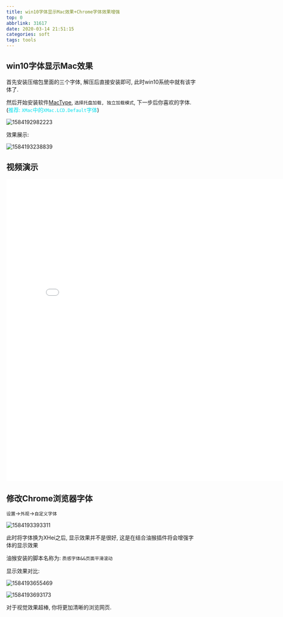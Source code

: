 ```yaml
---
title: win10字体显示Mac效果+Chrome字体效果增强
top: 0
abbrlink: 31617
date: 2020-03-14 21:51:15
categories: soft
tags: tools
---
```


## win10字体显示Mac效果

首先安装压缩包里面的三个字体, 解压后直接安装即可, 此时win10系统中就有该字体了.

然后开始安装软件[MacType](https://www.mactype.net/), `选择托盘加载, 独立加载模式`, 下一步后你喜欢的字体.(<font color=greenred>推荐: `XMac`中的`XMac.LCD.Default`字体</font>)

![1584192982223](1584192982223.png)

效果展示:

![1584193238839](1584193238839.png)

## 视频演示

<iframe height=798 width=810  src="//player.bilibili.com/player.html?aid=97434426&bvid=BV1Q7411R7s7&cid=166335263&page=1" scrolling="no" border="0" frameborder="no" framespacing="0" allowfullscreen="true"> </iframe>



## 修改Chrome浏览器字体

`设置`→`外观`→`自定义字体`

![1584193393311](1584193393311.png)

此时将字体换为XHei之后, 显示效果并不是很好, 这是在结合油猴插件将会增强字体的显示效果

油猴安装的脚本名称为: `质感字体&&页面平滑滚动`

显示效果对比:

![1584193655469](1584193655469.png)

![1584193693173](1584193693173.png)

对于视觉效果超棒, 你将更加清晰的浏览网页.

